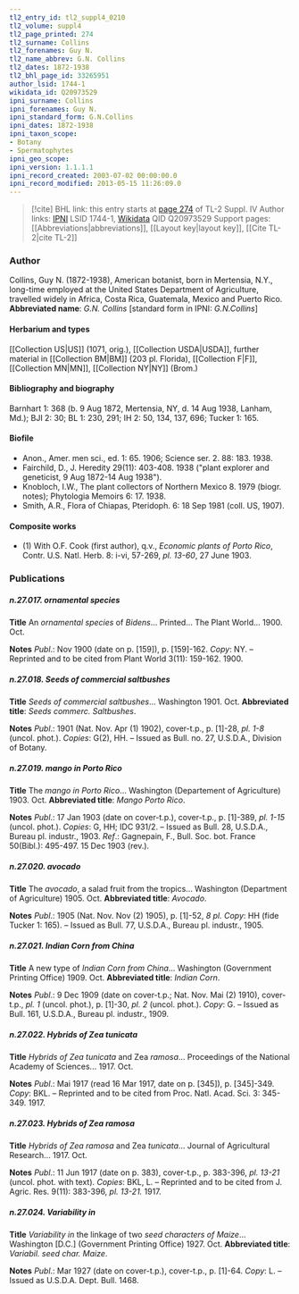 ```yaml
---
tl2_entry_id: tl2_suppl4_0210
tl2_volume: suppl4
tl2_page_printed: 274
tl2_surname: Collins
tl2_forenames: Guy N.
tl2_name_abbrev: G.N. Collins
tl2_dates: 1872-1938
tl2_bhl_page_id: 33265951
author_lsid: 1744-1
wikidata_id: Q20973529
ipni_surname: Collins
ipni_forenames: Guy N.
ipni_standard_form: G.N.Collins
ipni_dates: 1872-1938
ipni_taxon_scope: 
- Botany
- Spermatophytes
ipni_geo_scope: 
ipni_version: 1.1.1.1
ipni_record_created: 2003-07-02 00:00:00.0
ipni_record_modified: 2013-05-15 11:26:09.0
---
```


> [!cite] BHL link: this entry starts at [page 274](https://www.biodiversitylibrary.org/page/33265951) of TL-2 Suppl. IV
> Author links: [IPNI](https://www.ipni.org/a/1744-1) LSID 1744-1, [Wikidata](https://www.wikidata.org/wiki/Q20973529) QID Q20973529
> Support pages: [[Abbreviations|abbreviations]], [[Layout key|layout key]], [[Cite TL-2|cite TL-2]]

### Author

Collins, Guy N. (1872-1938), American botanist, born in Mertensia, N.Y., long-time employed at the United States Department of Agriculture, travelled widely in Africa, Costa Rica, Guatemala, Mexico and Puerto Rico. 
**Abbreviated name**: *G.N. Collins* \[standard form in IPNI: *G.N.Collins*\]

#### Herbarium and types

[[Collection US|US]] (1071, orig.), [[Collection USDA|USDA]], further material in [[Collection BM|BM]] (203 pl. Florida), [[Collection F|F]], [[Collection MN|MN]], [[Collection NY|NY]] (Brom.)

#### Bibliography and biography

Barnhart 1: 368 (b. 9 Aug 1872, Mertensia, NY, d. 14 Aug 1938, Lanham, Md.); BJI 2: 30; BL 1: 230, 291; IH 2: 50, 134, 137, 696; Tucker 1: 165.

#### Biofile

- Anon., Amer. men sci., ed. 1: 65. 1906; Science ser. 2. 88: 183. 1938.
- Fairchild, D., J. Heredity 29(11): 403-408. 1938 ("plant explorer and geneticist, 9 Aug 1872-14 Aug 1938").
- Knobloch, I.W., The plant collectors of Northern Mexico 8. 1979 (biogr. notes); Phytologia Memoirs 6: 17. 1938.
- Smith, A.R., Flora of Chiapas, Pteridoph. 6: 18 Sep 1981 (coll. US, 1907).

#### Composite works

- (1) With O.F. Cook (first author), q.v., *Economic plants of Porto Rico*, Contr. U.S. Natl. Herb. 8: i-vi, 57-269, *pl. 13-60*, 27 June 1903.

### Publications

##### n.27.017. ornamental species

**Title**
An *ornamental species* of *Bidens*... Printed... The Plant World... 1900. Oct.

**Notes**
*Publ*.: Nov 1900 (date on p. \[159\]), p. \[159\]-162. *Copy*: NY. – Reprinted and to be cited from Plant World 3(11): 159-162. 1900.

##### n.27.018. Seeds of commercial saltbushes

**Title**
*Seeds of commercial saltbushes*... Washington 1901. Oct.
**Abbreviated title**: *Seeds commerc. Saltbushes*.

**Notes**
*Publ*.: 1901 (Nat. Nov. Apr (1) 1902), cover-t.p., p. \[1\]-28, *pl. 1-8* (uncol. phot.). *Copies*: G(2), HH. – Issued as Bull. no. 27, U.S.D.A., Division of Botany.

##### n.27.019. mango in Porto Rico

**Title**
The *mango in Porto Rico*... Washington (Departement of Agriculture) 1903. Oct.
**Abbreviated title**: *Mango Porto Rico*.

**Notes**
*Publ*.: 17 Jan 1903 (date on cover-t.p.), cover-t.p., p. \[1\]-389, *pl. 1-15* (uncol. phot.). *Copies*: G, HH; IDC 931/2. – Issued as Bull. 28, U.S.D.A., Bureau pl. industr., 1903.
*Ref*.: Gagnepain, F., Bull. Soc. bot. France 50(Bibl.): 495-497. 15 Dec 1903 (rev.).

##### n.27.020. avocado

**Title**
The *avocado*, a salad fruit from the tropics... Washington (Department of Agriculture) 1905. Oct.
**Abbreviated title**: *Avocado*.

**Notes**
*Publ*.: 1905 (Nat. Nov. Nov (2) 1905), p. \[1\]-52, *8 pl. Copy*: HH (fide Tucker 1: 165). – Issued as Bull. 77, U.S.D.A., Bureau pl. industr., 1905.

##### n.27.021. Indian Corn from China

**Title**
A new type of *Indian Corn from China*... Washington (Government Printing Office) 1909. Oct.
**Abbreviated title**: *Indian Corn*.

**Notes**
*Publ*.: 9 Dec 1909 (date on cover-t.p.; Nat. Nov. Mai (2) 1910), cover-t.p., *pl. 1* (uncol. phot.), p. \[1\]-30, *pl. 2* (uncol. phot.). *Copy*: G. – Issued as Bull. 161, U.S.D.A., Bureau pl. industr., 1909.

##### n.27.022. Hybrids of Zea tunicata

**Title**
*Hybrids of Zea tunicata* and Zea *ramosa*... Proceedings of the National Academy of Sciences... 1917. Oct.

**Notes**
*Publ*.: Mai 1917 (read 16 Mar 1917, date on p. \[345\]), p. \[345\]-349. *Copy*: BKL. – Reprinted and to be cited from Proc. Natl. Acad. Sci. 3: 345-349. 1917.

##### n.27.023. Hybrids of Zea ramosa

**Title**
*Hybrids of Zea ramosa* and Zea *tunicata*... Journal of Agricultural Research... 1917. Oct.

**Notes**
*Publ*.: 11 Jun 1917 (date on p. 383), cover-t.p., p. 383-396, *pl. 13-21* (uncol. phot. with text).
*Copies*: BKL, L. – Reprinted and to be cited from J. Agric. Res. 9(11): 383-396, *pl. 13-21.* 1917.

##### n.27.024. Variability in

**Title**
*Variability in* the linkage of two *seed characters of Maize*... Washington \[D.C.\] (Government Printing Office) 1927. Oct.
**Abbreviated title**: *Variabil. seed char. Maize*.

**Notes**
*Publ*.: Mar 1927 (date on cover-t.p.), cover-t.p., p. \[1\]-64. *Copy*: L. – Issued as U.S.D.A. Dept. Bull. 1468.

